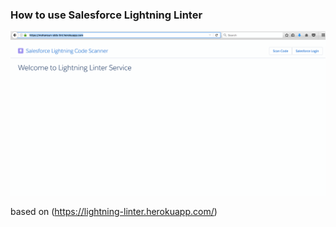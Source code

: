 ### How to use Salesforce Lightning Linter 

![Demo](./demo/SFDC-LX-Linter-2.gif)

based on (https://lightning-linter.herokuapp.com/)
